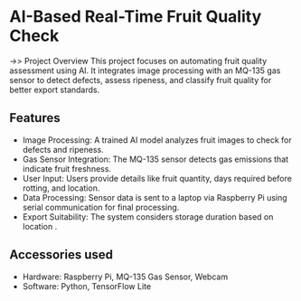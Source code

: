 # AI-Based Real-Time Fruit Quality Check

->> Project Overview
This project focuses on automating fruit quality assessment using AI. It integrates image processing with an MQ-135 gas sensor to detect defects, assess ripeness, and classify fruit quality for better export standards.

## Features
- Image Processing: A trained AI model analyzes fruit images to check for defects and ripeness.
- Gas Sensor Integration: The MQ-135 sensor detects gas emissions that indicate fruit freshness.
- User Input: Users provide details like fruit quantity, days required before rotting, and location.
- Data Processing: Sensor data is sent to a laptop via Raspberry Pi using serial communication for final processing.
- Export Suitability: The system considers storage duration based on location .

## Accessories used
- Hardware: Raspberry Pi, MQ-135 Gas Sensor, Webcam
- Software: Python, TensorFlow Lite 
